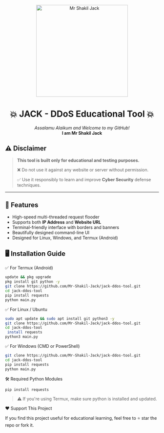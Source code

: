 
<p align="center">
  <img src="https://i.ibb.co/Kj5PBrnM/21520bcb49.jpg" alt="Mr Shakil Jack" width="300">
</p>

<h1 align="center">💥 JACK - DDoS Educational Tool 💥</h1>


<p align="center">
  <em>Assalamu Alaikum and Welcome to my GitHub!</em><br>
  <strong>I am Mr Shakil Jack</strong>
</p>


## ⚠️ Disclaimer

> **This tool is built only for educational and testing purposes.**
>
> ❌ Do not use it against any website or server without permission.
>
> ✅ Use it responsibly to learn and improve **Cyber Security** defense techniques.

---

## 🚀 Features

- High-speed multi-threaded request flooder
- Supports both **IP Address** and **Website URL**
- Terminal-friendly interface with borders and banners
- Beautifully designed command-line UI
- Designed for Linux, Windows, and Termux (Android)



## 🖥️ Installation Guide

✅ For Termux (Android)
```bash
update && pkg upgrade
pkg install git python -y
git clone https://github.com/Mr-Shakil-Jack/jack-ddos-tool.git
cd jack-ddos-tool
pip install requests
python main.py
```

 ✅ For Linux / Ubuntu
```bash
sudo apt update && sudo apt install git python3 -y
git clone https://github.com/Mr-Shakil-Jack/jack-ddos-tool.git
cd jack-ddos-tool
 install requests
python3 main.py
```
✅ For Windows (CMD or PowerShell)
```bash
git clone https://github.com/Mr-Shakil-Jack/jack-ddos-tool.git
cd jack-ddos-tool
pip install requests
python main.py
```




🛠️ Required Python Modules
```bash
pip install requests
```
> ⚠️ If you're using Termux, make sure python is installed and updated.

❤️ Support This Project

If you find this project useful for educational learning, feel free to ⭐ star the repo or fork it.
